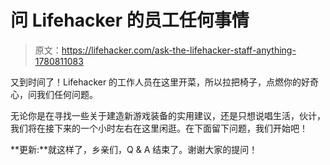 # 问 Lifehacker 的员工任何事情

> 原文：<https://lifehacker.com/ask-the-lifehacker-staff-anything-1780811083>

又到时间了！Lifehacker 的工作人员在这里开菜，所以拉把椅子，点燃你的好奇心，问我们任何问题。



无论你是在寻找一些关于建造新游戏装备的实用建议，还是只想说唱生活，伙计，我们将在接下来的一个小时左右在这里闲逛。在下面留下问题，我们开始吧！

**更新:**就这样了，乡亲们，Q & A 结束了。谢谢大家的提问！